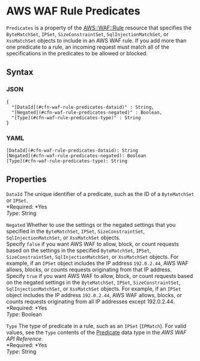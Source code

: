# AWS WAF Rule Predicates<a name="aws-properties-waf-rule-predicates"></a>

`Predicates` is a property of the [AWS::WAF::Rule](aws-resource-waf-rule.md) resource that specifies the `ByteMatchSet`, `IPSet`, `SizeConstraintSet`, `SqlInjectionMatchSet`, or `XssMatchSet` objects to include in an AWS WAF rule\. If you add more than one predicate to a rule, an incoming request must match all of the specifications in the predicates to be allowed or blocked\.

## Syntax<a name="w3ab2c21c14e1767b5"></a>

### JSON<a name="aws-properties-waf-rule-predicates-syntax.json"></a>

```
{
  "[DataId](#cfn-waf-rule-predicates-dataid)" : String,
  "[Negated](#cfn-waf-rule-predicates-negated)" : Boolean,
  "[Type](#cfn-waf-rule-predicates-type)" : String
}
```

### YAML<a name="aws-properties-waf-rule-predicates-syntax.yaml"></a>

```
[DataId](#cfn-waf-rule-predicates-dataid): String
[Negated](#cfn-waf-rule-predicates-negated): Boolean
[Type](#cfn-waf-rule-predicates-type): String
```

## Properties<a name="w3ab2c21c14e1767b7"></a>

`DataId`  <a name="cfn-waf-rule-predicates-dataid"></a>
The unique identifier of a predicate, such as the ID of a `ByteMatchSet` or `IPSet`\.  
*Required: *Yes  
*Type*: String

`Negated`  <a name="cfn-waf-rule-predicates-negated"></a>
Whether to use the settings or the negated settings that you specified in the `ByteMatchSet`, `IPSet`, `SizeConstraintSet`, `SqlInjectionMatchSet`, or `XssMatchSet` objects\.  
Specify `false` if you want AWS WAF to allow, block, or count requests based on the settings in the specified `ByteMatchSet`, `IPSet`, `SizeConstraintSet`, `SqlInjectionMatchSet`, or `XssMatchSet` objects\. For example, if an `IPSet` object includes the IP address `192.0.2.44`, AWS WAF allows, blocks, or counts requests originating from that IP address\.  
Specify `true` if you want AWS WAF to allow, block, or count requests based on the negated settings in the `ByteMatchSet`, `IPSet`, `SizeConstraintSet`, `SqlInjectionMatchSet`, or `XssMatchSet` objects\. For example, if an `IPSet` object includes the IP address `192.0.2.44`, AWS WAF allows, blocks, or counts requests originating from all IP addresses except 192\.0\.2\.44\.  
*Required: *Yes  
*Type*: Boolean

`Type`  <a name="cfn-waf-rule-predicates-type"></a>
The type of predicate in a rule, such as an `IPSet` \(`IPMatch`\)\. For valid values, see the `Type` contents of the [Predicate](http://docs.aws.amazon.com/waf/latest/APIReference/API_Predicate.html) data type in the *AWS WAF API Reference*\.  
*Required: *Yes  
*Type*: String